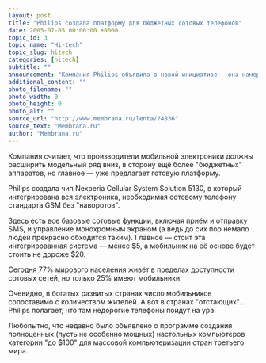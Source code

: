 ```yaml
---
layout: post
title: "Philips создала платформу для бюджетных сотовых телефонов"
date: 2005-07-05 00:00:00 +0000
topic_id: 3
topic_name: "Hi-tech"
topic_slug: hitech
categories: [hitech]
subtitle: ""
announcement: "Компания Philips объявила о новой инициативе — она намерена принести сотовые телефоны в диапазон цен менее $20 в самое ближайшее время. И даже менее $15 — к 2008 году."
additional_content: ""
photo_filename: ""
photo_width: 0
photo_height: 0
photo_alt: ""
source_url: "http://www.membrana.ru/lenta/?4836"
source_text: "Membrana.ru"
author: "Membrana.ru"
---
```

Компания считает, что производители мобильной электроники должны расширить модельный ряд вниз, в сторону ещё более "бюджетных" аппаратов, но главное — уже предлагает готовую платформу.

Philips создала чип Nexperia Cellular System Solution 5130, в который интегрирована вся электроника, необходимая сотовому телефону стандарта GSM без "наворотов".

Здесь есть все базовые сотовые функции, включая приём и отправку SMS, и управление монохромным экраном (а ведь до сих пор немало людей прекрасно обходится таким). Главное — стоит эта интегрированная система — менее $5, а мобильник на её основе будет стоить не дороже $20.

Сегодня 77% мирового населения живёт в пределах доступности сотовых сетей, но только 25% имеют мобильники.

Очевидно, в богатых развитых странах число мобильников сопоставимо с количеством жителей. А вот в странах "отстающих"... Philips полагает, что там недорогие телефоны пойдут на ура.

Любопытно, что недавно было объявлено о программе создания полноценных (пусть не особенно мощных) настольных компьютеров категории "до $100" для массовой компьютеризации стран третьего мира.
